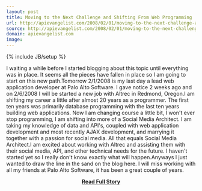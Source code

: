 ```yaml
---
layout: post
title: Moving to the Next Challenge and Shifting From Web Programming
url: http://apievangelist.com/2008/02/01/moving-to-the-next-challenge-and-shifting-from-web-programming/
source: http://apievangelist.com/2008/02/01/moving-to-the-next-challenge-and-shifting-from-web-programming/
domain: apievangelist.com
image: 
---
```

{% include JB/setup %}<p>I waiting a while before I started blogging about this topic until everything was in place.  It seems all the pieces have fallen in place so I am going to start on this new path.Tomorrow 2/1/2008 is my last day a lead web application developer at Palo Alto Software.  I gave notice 2 weeks ago and on 2/6/2008 I will be started a new job with Altrec in Redmond, Oregon.I am shifting my career a little after almost 20 years as a programmer.  The first ten years was primarily database programming with the last ten years building web applications. Now I am changing course a little bit, I won't ever stop programming, I am shifting into more of a Social Media Architect.  I am taking my knowledge of data and API's, coupled with web application development and most recently AJAX development, and marrying it together with a passion for social media. All that equals Social Media Architect.I am excited about working with Altrec and assisting them with their social media, API, and other technical needs for the future.  I haven't started yet so I really don't know exactly what will happen.Anyways I just wanted to draw the line in the sand on the blog here. I will miss working with all my friends at Palo Alto Software, it has been a great couple of years.</p>
<center><p><a href="http://apievangelist.com/2008/02/01/moving-to-the-next-challenge-and-shifting-from-web-programming/" style='padding:25px; font-sze:18px; font-weight: bold;'>Read Full Story</a></p></center>

